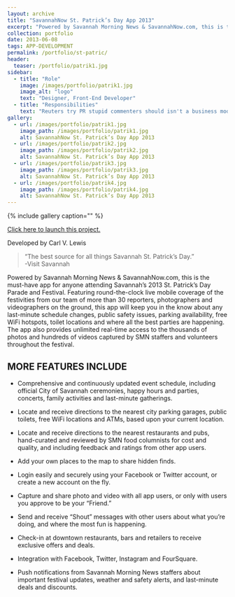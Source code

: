 ```yaml
---
layout: archive
title: "SavannahNow St. Patrick’s Day App 2013"
excerpt: "Powered by Savannah Morning News & SavannahNow.com, this is the must-have app for anyone attending Savannah’s 2013 St. Patrick’s Day Parade and Festival."
collection: portfolio
date: 2013-06-08
tags: APP-DEVELOPMENT
permalink: /portfolio/st-patric/
header:
  teaser: /portfolio/patrik1.jpg
sidebar:
  - title: "Role"
    image: /images/portfolio/patrik1.jpg
    image_alt: "logo"
    text: "Designer, Front-End Developer"
  - title: "Responsibilities"
    text: "Reuters try PR stupid commenters should isn't a business model"
gallery:
  - url: /images/portfolio/patrik1.jpg
    image_path: /images/portfolio/patrik1.jpg
    alt: SavannahNow St. Patrick’s Day App 2013
  - url: /images/portfolio/patrik2.jpg
    image_path: /images/portfolio/patrik2.jpg
    alt: SavannahNow St. Patrick’s Day App 2013
  - url: /images/portfolio/patrik3.jpg
    image_path: /images/portfolio/patrik3.jpg
    alt: SavannahNow St. Patrick’s Day App 2013
  - url: /images/portfolio/patrik4.jpg
    image_path: /images/portfolio/patrik4.jpg
    alt: SavannahNow St. Patrick’s Day App 2013
---
```



{% include gallery caption="" %}

[Click here to launch this project.](http://savannahnow.com/latest-news/2013-01-30/savannah-morning-news-savannahnow-launch-2013-st-patricks-day-mobile-apps#.UbKy_WRATCk)

Developed by Carl V. Lewis

<blockquote><p>“The best source for all things Savannah St. Patrick’s Day.”<br>
-Visit Savannah</p></blockquote>

Powered by Savannah Morning News & SavannahNow.com, this is the must-have app for anyone attending Savannah’s 2013 St. Patrick’s Day Parade and Festival. Featuring round-the-clock live mobile coverage of the festivities from our team of more than 30 reporters, photographers and videographers on the ground, this app will keep you in the know about any last-minute schedule changes, public safety issues, parking availability, free WiFi hotspots, toilet locations and where all the best parties are happening. The app also provides unlimited real-time access to the thousands of photos and hundreds of videos captured by SMN staffers and volunteers throughout the festival.

MORE FEATURES INCLUDE
---------------------------

- Comprehensive and continuously updated event schedule, including official City of Savannah ceremonies, happy hours and parties, concerts, family activities and last-minute gatherings.

- Locate and receive directions to the nearest city parking garages, public toilets, free WiFi locations and ATMs, based upon your current location.

- Locate and receive directions to the nearest restaurants and pubs, hand-curated and reviewed by SMN food columnists for cost and quality, and including feedback and ratings from other app users.

- Add your own places to the map to share hidden finds.

- Login easily and securely using your Facebook or Twitter account, or create a new account on the fly.

- Capture and share photo and video with all app users, or only with users you approve to be your “Friend.”

- Send and receive “Shout” messages with other users about what you’re doing, and where the most fun is happening.

- Check-in at downtown restaurants, bars and retailers to receive exclusive offers and deals.

- Integration with Facebook, Twitter, Instagram and FourSquare.

- Push notifications from Savannah Morning News staffers about important festival updates, weather and safety alerts, and last-minute deals and discounts.
